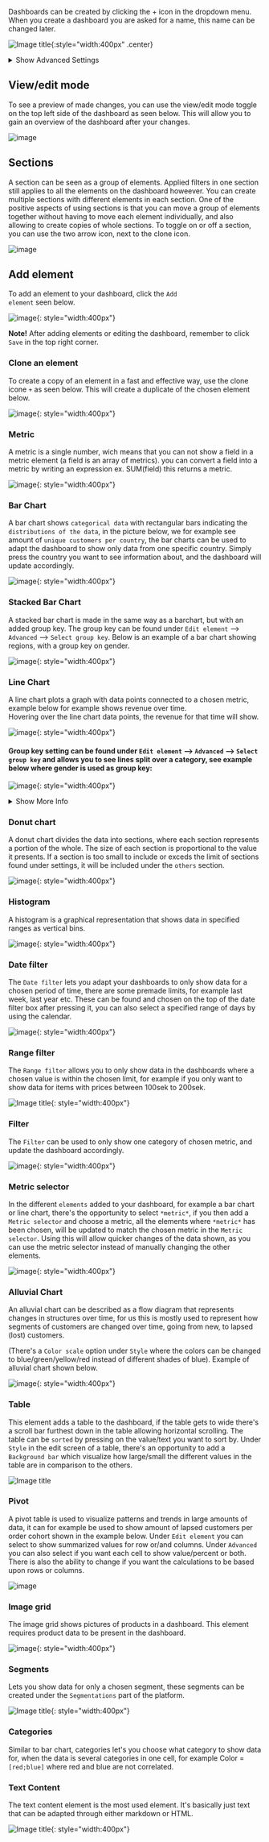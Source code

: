 Dashboards can be created by clicking the + icon in the dropdown menu. When you create a dashboard you are asked for a name, this name can be changed later.

![Image title](../../images/Analytics/analytics1.png){:style="width:400px" .center}

<!-- <img width="479" alt="Screenshot 2022-06-28 at 14 39 01" src="https://user-images.githubusercontent.com/4352260/176860359-ec0b5ec4-a1f3-48f0-91cb-0be050ada8fd.png">
<img width="825" alt="Screenshot 2022-06-28 at 14 39 42" src="https://user-images.githubusercontent.com/4352260/176860364-e988c2c1-d539-4da2-bdf4-3b498c883bc2.png"> -->

<details class="optional-class"><summary>Show Advanced Settings</summary>
<p>

<ul>
  <li><code>Select Role</code>: One of <code>interaction</code>, <code>user</code>, and <code>item</code>. Defines what data the dashboard should be based on, and in most cases it should be <code>interaction</code>.</li>
  <li><code>Select number of columns</code>: Specifies the number of columns used in the grid system to fit dashboards. The default value is used in most cases. </li>
  <li><code>Import config</code>: This field can be used if you want to copy or export a dashboard from another platform. It is left blank in most cases.</li>
</ul>
<img width="846" alt="Screenshot 2022-06-28 at 14 41 45" src="https://user-images.githubusercontent.com/4352260/176181082-ec55c555-6a8c-4731-afbd-e7b345f2e235.png">

</p></details>

## View/edit mode
To see a preview of made changes, you can use the view/edit mode toggle on the top left side of the dashboard as seen below. This will allow you to gain an overview of the dashboard after your changes.

![image](https://user-images.githubusercontent.com/103515314/235164068-14d2921c-a5c8-46ae-9056-5023831c4c91.png)


## Sections
A section can be seen as a group of elements. Applied filters in one section still applies to all the elements on the dashboard howeever. You can create multiple sections with different elements in each section. One of the positive aspects of using sections is that you can move a group of elements together without having to move each element individually, and also allowing to create copies of whole sections. To toggle on or off a section, you can use the two arrow icon, next to the clone icon.

![image](https://user-images.githubusercontent.com/103515314/235162836-7a2fb485-7add-438f-b63e-7016ac9f7c76.png)





## Add element

To add an element to your dashboard, click the <code>Add element</code> seen below.



![image](https://user-images.githubusercontent.com/103515314/235663442-52d5ff0e-40e9-40a6-b949-1779f64ad7f8.png){: style="width:400px"}
<!-- <img width="863" alt="Screenshot 2022-06-28 at 14 47 35" src="https://user-images.githubusercontent.com/4352260/176182387-0007cbff-e150-42e1-8946-302f8718fe88.png">
 -->

**Note!** After adding elements or editing the dashboard, remember to click `Save` in the top right corner.

### Clone an element
To create a copy of an element in a fast and effective way, use the clone icone `+` as seen below. This will create a duplicate of the chosen element below.

![image](https://user-images.githubusercontent.com/103515314/235164798-eb5376ef-80b5-4f98-bdf5-90a97411fb28.png){: style="width:400px"}



### Metric
A metric is a single number, wich means that you can not show a field in a metric element (a field is an array of metrics). you can convert a field into a metric by writing an expression ex. SUM(field) this returns a metric.

![image](https://user-images.githubusercontent.com/103515314/169268739-3bfe1569-0bc7-4bf6-b02b-2fe887f7c84e.png){: style="width:400px"}



### Bar Chart
A bar chart shows `categorical data` with rectangular bars indicating the `distributions of the data`, in the picture below, we for example see amount of `unique customers per country`, the bar charts can be used to adapt the dashboard to show only data from one specific country. Simply press the country you want to see information about, and the dashboard will update accordingly.

![image](https://user-images.githubusercontent.com/103515314/169268249-5b36de6b-d749-4950-bae0-d777b15afd6f.png){: style="width:400px"}


### Stacked Bar Chart
A stacked bar chart is made in the same way as a barchart, but with an added group key. The group key can be found under `Edit element` --> `Advanced` --> `Select group key`. Below is an example of a bar chart showing regions, with a group key on gender. 

![image](https://user-images.githubusercontent.com/103515314/235606475-c76c281f-675e-4523-9aea-108218ec7dff.png){: style="width:400px"}




### Line Chart
A line chart plots a graph with data points connected to a chosen metric, example below for example shows revenue over time.  
Hovering over the line chart data points, the revenue for that time will show.

![image](https://user-images.githubusercontent.com/103515314/169269164-27b0ddf6-1a72-4641-b929-7e2ac5f72377.png){: style="width:400px"}

#### Group key setting can be found under `Edit element` --> `Advanced` --> `Select group key` and allows you to see lines split over a category, see example below where gender is used as group key: 
![image](https://user-images.githubusercontent.com/103515314/235607446-d24a9a0c-0ab0-4949-a79e-9f3e061f88cb.png){: style="width:400px"}



<details class="optional-class"><summary>Show More Info</summary>
<p>

<ul>
  <li><code>Default</code>:Under default you can choose what values you want to include in your line chart, you can also select if you want the view to be from day to week, month etc. The `Format` selection lets you choose how many decimals you want, if you want the values to be shown as a percentage (%). The `Limit` lets you decide how many data points you want to show (the dots marked on the line). 
</li>
  <li><code>Style</code>Here you can change the appearance of the line chart in the dashboards, feel free to test how the different margin settings affect the look of the line chart! By changing the `Title` or the `Sub title` no values will be changed, by changing it the chosen values only gets an alias.  
</li>
</li>
  <li>In the <code>Advanced</code> tab you can <code>Select group key</code> by adding a field in the select group key the line chart will show multiple lines where each line represents a category in the selected field.
This function should be combined with a bar chart where you can create a filter for the selected field. by filtering out categories in the barchart the line chart will show the remaining categories.  


<img width="846" alt="Screenshot 2022-06-28 at 14 41 45" src="https://user-images.githubusercontent.com/103515314/169793194-e95c40cc-f767-44f3-8b51-b93325029023.png">


By filtering out a category in the bar chart the line representing this category is removed from the line chart.
</li>
</ul>
<img width="846" alt="Screenshot 2022-06-28 at 14 41 45" src="https://user-images.githubusercontent.com/103515314/169793357-46fd7c3b-1413-4b51-8713-1330b07b155e.png">

</p></details>

### Donut chart
A donut chart divides the data into sections, where each section represents a portion of the whole. The size of each section is proportional to the value it presents. If a section is too small to include or exceds the limit of sections found under settings, it will be included under the `others` section.

![image](https://user-images.githubusercontent.com/103515314/235159131-d4577d5e-c46d-453f-892e-79409fd80d56.png){: style="width:400px"}



### Histogram
A histogram is a graphical representation that shows data in specified ranges as vertical bins.

![image](https://user-images.githubusercontent.com/103515314/169790400-89b40628-b7b3-4bd9-b98d-0795c974f512.png){: style="width:400px"}



### Date filter
The `Date filter` lets you adapt your dashboards to only show data for a chosen period of time, there are some premade limits, for example last week, last year etc. These can be found and chosen on the top of the date filter box after pressing it, you can also select a specified range of days by using the calendar.

![image](https://user-images.githubusercontent.com/103515314/169789844-0fc3eb0c-c776-4623-b016-f473464ffbda.png){: style="width:400px"}



### Range filter
The `Range filter` allows you to only show data in the dashboards where a chosen value is within the chosen limit, for example if you only want to show data for items with prices between 100sek to 200sek.  

![Image title](../../images/Analytics/analytics3.png){: style="width:400px"}


### Filter
The `Filter` can be used to only show one category of chosen metric, and update the dashboard accordingly.

![image](https://user-images.githubusercontent.com/103515314/169792451-0d7d5128-fc8f-4a3a-ac7d-320ff9e54a65.png){: style="width:400px"}



### Metric selector
In the different `elements` added to your dashboard, for example a bar chart or line chart, there's the opportunity to select `*metric*`, if you then add a `Metric selector` and choose a metric, all the elements where `*metric*` has been chosen, will be updated to match the chosen metric in the `Metric selector`. Using this will allow quicker changes of the data shown, as you can use the metric selector instead of manually changing the other elements.

![image](https://user-images.githubusercontent.com/103515314/169789635-791ba427-1f84-474f-bad4-8ae9019a5461.png){: style="width:400px"}
 

### Alluvial Chart
An alluvial chart can be described as a flow diagram that represents changes in structures over time, for us this is mostly used to represent how segments of customers are changed over time, going from new, to lapsed (lost) customers.  
  
(There's a `Color scale` option under `Style` where the colors can be changed to blue/green/yellow/red instead of different shades of blue). Example of alluvial chart shown below.

![image](https://user-images.githubusercontent.com/103515314/169789543-fcdca3ef-b325-459b-b381-206caf973f3c.png){: style="width:400px"}



### Table
This element adds a table to the dashboard, if the table gets to wide there's a scroll bar furthest down in the table allowing horizontal scrolling. The table can be `sorted` by pressing on the value/text you want to sort by. Under `Style` in the edit screen of a table, there's an opportunity to add a `Background bar` which visualize how large/small the different values in the table are in comparison to the others. 

![Image title](../../images/Analytics/analytics4.png)



### Pivot
A pivot table is used to visualize patterns and trends in large amounts of data, it can for example be used to show amount of lapsed customers per order cohort shown in the example below. Under `Edit element` you can select to show summarized values for row or/and columns. Under `Advanced` you can also select if you want each cell to show value/percent or both. There is also the ability to change if you want the calculations to be based upon rows or columns.

![image](https://user-images.githubusercontent.com/103515314/235609217-24456572-ea40-4c3b-aa95-100b8da406df.png)


### Image grid
The image grid shows pictures of products in a dashboard. This element requires product data to be present in the dashboard.

![image](https://user-images.githubusercontent.com/103515314/169791317-67fc1463-e9ea-4d7f-b077-5fb0d4d2282d.png){: style="width:400px"}



### Segments
Lets you show data for only a chosen segment, these segments can be created under the `Segmentations` part of the platform.

![Image title](../../images/Analytics/analytics5.png){: style="width:400px"}


### Categories
Similar to bar chart, categories let's you choose what category to show data for, when the data is several categories in one cell, for example Color = `[red;blue]` where red and blue are not correlated.  



### Text Content
The text content element is the most used element. It's basically just text that can be adapted through either markdown or HTML.

![Image title](../../images/Analytics/analytics6.png){: style="width:400px"}


